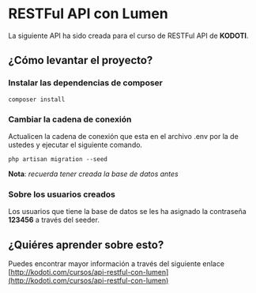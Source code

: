 # RESTFul API con Lumen
La siguiente API ha sido creada para el curso de RESTFul API de **KODOTI**.

## ¿Cómo levantar el proyecto?

### Instalar las dependencias de composer
`composer install`

### Cambiar la cadena de conexión
Actualicen la cadena de conexión que esta en el archivo .env por la de ustedes y ejecutar el siguiente comando.

```php artisan migration --seed```

**Nota**: *recuerda tener creada la base de datos antes*

### Sobre los usuarios creados
Los usuarios que tiene la base de datos se les ha asignado la contraseña **123456** a través del seeder.

## ¿Quiéres aprender sobre esto?
Puedes encontrar mayor información a través del siguiente enlace [http://kodoti.com/cursos/api-restful-con-lumen](http://kodoti.com/cursos/api-restful-con-lumen)